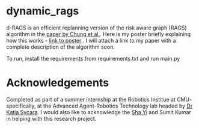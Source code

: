 # dynamic_rags

d-RAGS is an efficient replanning version of the risk aware graph (RAGS) algorithm in the [paper by Chung et al.]( https://journals.sagepub.com/doi/10.1177/0278364918781009). Here is my poster briefly explaining how this works - [link to poster](https://docs.google.com/presentation/d/1aXctcioaOnPRl-dboFBwhloqfJt6D5Mfge8cmZ_7TS4/edit?usp=sharing) . I will attach a link to my paper with a complete description of the algorithm soon.

To run, install the requirements from requirements.txt and run main.py


# Acknowledgements
Completed as part of a summer internship at the Robotics Institue at CMU- specifically, at the Advanced Agent-Robotics Technology lab headed by [Dr Katia Sycara](https://www.ri.cmu.edu/ri-faculty/katia-sycara/). I would also like to acknowledge the [Sha Yi](https://yswhynot.github.io/subpage/projects/2018.html) and Sumit Kumar in helping with this research project.
